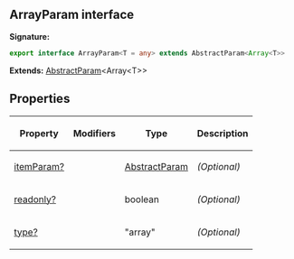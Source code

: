 
## ArrayParam interface

**Signature:**

```typescript
export interface ArrayParam<T = any> extends AbstractParam<Array<T>> 
```
**Extends:** [AbstractParam](/reference/abstractparam.md)<!-- -->&lt;Array&lt;T&gt;&gt;

## Properties

<table><thead><tr><th>

Property


</th><th>

Modifiers


</th><th>

Type


</th><th>

Description


</th></tr></thead>
<tbody><tr><td>

[itemParam?](/reference/arrayparam/itemparam.md)


</td><td>


</td><td>

[AbstractParam](/reference/abstractparam.md)


</td><td>

_(Optional)_


</td></tr>
<tr><td>

[readonly?](/reference/arrayparam/readonly.md)


</td><td>


</td><td>

boolean


</td><td>

_(Optional)_


</td></tr>
<tr><td>

[type?](/reference/arrayparam/type.md)


</td><td>


</td><td>

"array"


</td><td>

_(Optional)_


</td></tr>
</tbody></table>
